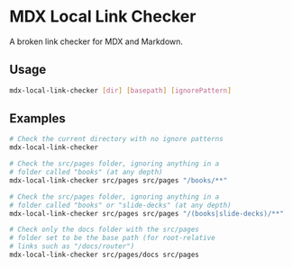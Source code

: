 # MDX Local Link Checker

A broken link checker for MDX and Markdown.

## Usage

```sh
mdx-local-link-checker [dir] [basepath] [ignorePattern]
```

## Examples

```sh
# Check the current directory with no ignore patterns
mdx-local-link-checker

# Check the src/pages folder, ignoring anything in a
# folder called "books" (at any depth)
mdx-local-link-checker src/pages src/pages "/books/**"

# Check the src/pages folder, ignoring anything in a
# folder called "books" or "slide-decks" (at any depth)
mdx-local-link-checker src/pages src/pages "/(books|slide-decks)/**"

# Check only the docs folder with the src/pages
# folder set to be the base path (for root-relative
# links such as "/docs/router")
mdx-local-link-checker src/pages/docs src/pages
```
